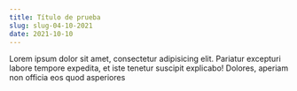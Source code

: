 ```yaml
---
title: Título de prueba
slug: slug-04-10-2021
date: 2021-10-10
---
```


Lorem ipsum dolor sit amet, consectetur adipisicing elit. Pariatur excepturi labore tempore expedita, et iste tenetur suscipit explicabo! Dolores, aperiam non officia eos quod asperiores